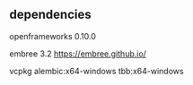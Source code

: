 ## dependencies
openframeworks 0.10.0

embree 3.2
https://embree.github.io/

vcpkg
alembic:x64-windows
tbb:x64-windows
